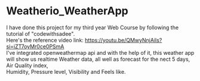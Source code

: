 # Weatherio_WeatherApp
I have done this project for my third year Web Course by following the tutorial of "codewithsadee". <br>
Here's the reference video link: https://youtu.be/QMwyNnjAils?si=iZT7oyMr0ce0PSmA<br>
I've integrated openweathermap api and with the help of it, this weather app will show us realtime Weather data, all well as forecast for the nect 5 days, Air Quality index,
<br>Humidity, Pressure level, Visibility and Feels like.
